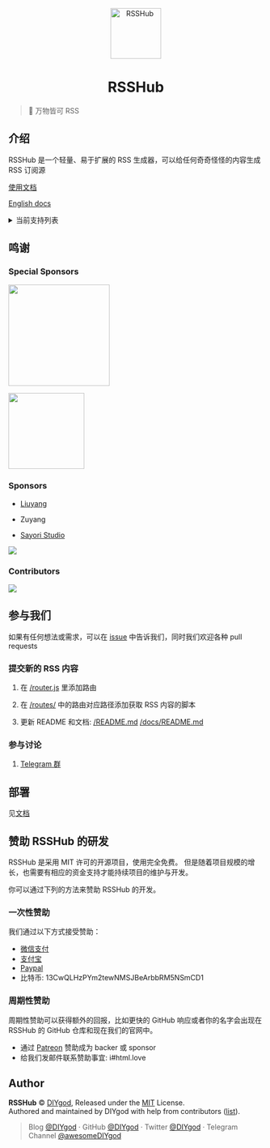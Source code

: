<p align="center">
<img src="https://i.imgur.com/NZpRScX.png" alt="RSSHub" width="100">
</p>
<h1 align="center">RSSHub</h1>

> 🍰 万物皆可 RSS

## 介绍

RSSHub 是一个轻量、易于扩展的 RSS 生成器，可以给任何奇奇怪怪的内容生成 RSS 订阅源

[使用文档](https://docs.rsshub.app/)

[English docs](https://docs.rsshub.app/en)

<details><summary>当前支持列表</summary><br>

-   程序更新
    -   RSSHub
    -   MIUI
    -   Firefox
    -   腾讯云移动直播 SDK
    -   Bugly SDK
    -   fir.im 应用
    -   App Store/Mac App Store 应用更新
    -   App Store/Mac App Store 价格更新（限免）
-   bilibili
    -   番剧
    -   UP 主投稿
    -   UP 主动态
    -   UP 主专栏
    -   UP 主频道
    -   UP 主默认收藏夹
    -   UP 主非默认收藏夹
    -   UP 主投币视频
    -   UP 主粉丝
    -   UP 主关注用户
    -   分区视频(投稿时间排序)
    -   分区视频(视频热度排序)
    -   视频评论
    -   link 公告
    -   直播开播
    -   直播搜索
    -   直播分区
    -   主站话题列表
    -   会员购新品上架
    -   会员购作品
    -   排行榜
    -   话题(频道/标签)
-   Bangumi
    -   放送列表
    -   条目的吐槽箱
    -   条目的评论
    -   条目的讨论
    -   现实人物的新作品
    -   小组话题的新回复
-   微博
    -   博主
    -   关键词
-   贴吧
    -   帖子列表
    -   精品帖子
    -   帖子动态
    -   楼主动态
-   即刻
    -   主题
    -   用户动态
-   微信
    -   公众号（即刻来源）
    -   公众号（瓦斯来源）
-   网易云音乐
    -   歌单歌曲
    -   用户歌单
    -   歌手专辑
    -   电台节目
-   掘金
    -   分类
    -   标签
-   简书
    -   首页
    -   7 日热门
    -   30 日热门
    -   专题
    -   作者
-   知乎
    -   收藏夹
    -   用户动态
    -   用户回答
    -   专栏
    -   知乎日报
-   自如
    -   房源
-   快递
-   妹子图
    -   首页（最新）
    -   分类
    -   所有专题
    -   专题详情
    -   详情
-   pixiv
    -   用户收藏
    -   用户动态
    -   排行榜
-   豆瓣
    -   正在上映的电影
    -   正在上映的高分电影
    -   即将上映的电影
    -   北美票房榜
    -   小组
    -   浏览发现
-   煎蛋
    -   无聊图
    -   妹子图
-   喷嚏
    -   图卦
-   Dockone
    -   周报
-   腾讯吐个槽
    -   吐槽新帖
-   开发者头条
    -   今天头条
    -   独家号
-   今日头条
    -   关键词
-   极客时间
    -   专栏文章
-   央视新闻
    -   专题
-   财新网
    -   新闻分类
-   Disqus
    -   评论
-   Twitter
    -   用户
-   Instagram
    -   用户
-   Youtube
    -   用户
    -   频道
-   爱奇艺
    -   动漫
-   南方周末
    -   新闻
-   Dribbble
    -   流行
    -   用户（团队）
    -   关键词
-   斗鱼
    -   直播间开播
-   熊猫直播
    -   直播间开播下播
-   V2EX
    -   最热/最新主题
-   Telegram
    -   频道
    -   贴纸包
-   Readhub
    -   分类
-   GitHub
    -   用户仓库
    -   Trending
    -   仓库 Issues
    -   用户 Followers
    -   仓库 Stars
-   Konachan.com Anime Wallpapers
    -   Recent Popular Posts
-   yande.re
    -   Recent Popular Posts
-   纽约时报
    -   新闻早报
-   3DMGame
    -   新闻中心
    -   新闻
    -   攻略
    -   下载
-   喜马拉雅
    -   专辑(支持泛用型播客订阅)
-   EZTV
    -   Lookup Torrents by IMDB ID（根据 IMDB ID 查找种子）
-   什么值得买
    -   关键词
    -   排行榜
-   上海海事大学
    -   学术讲座
    -   通知公告
    -   教务信息
-   新京报
    -   快讯
-   停水通知
    -   杭州市
    -   萧山区
    -   大连市
-   米哈游
    -   崩坏 2-游戏公告
    -   崩坏 3-游戏公告
-   草榴
    -   分区帖子
-   科技星球
    -   首页
-   北大信科
    -   公告通知
-   机核网
    -   分类
-   国家地理
    -   分类
-   ONE · 一个
-   推酷
    -   周刊
-   Hexo
    -   Next 主题
-   小米
    -   众筹
-   华南师范大学
    -   教务处通知
    -   图书馆通知
    -   计算机学院竞赛通知
-   西南科技大学
    -   教务处通知
    -   计科学院通知
-   Keep
    -   运动日记
-   起点
    -   章节
    -   讨论区
-   懂球帝
    -   早报
    -   足球赛果
-   维基百科
    -   中国大陆新闻动态
-   雪球
    -   用户动态
    -   用户收藏动态
-   中国美术馆
    -   通知公告
    -   新闻
    -   媒体联报
    -   展览预告
    -   焦点专题
-   Greasy Fork
    -   脚本更新
-   LinkedKeeper
    -   博文
-   开源中国
    -   资讯
-   All the Flight Deals
    -   特价机票 Flight deals
-   Google
    -   谷歌学术关键词更新
-   Awesome Pigtails
    -   最新图片
-   iMuseum
    -   展览信息
-   马蜂窝
    -   游记
-   江南大学
    -   教务处通知
-   中国地震局
    -   震情速报
-   网络小说
    -   笔趣阁
    -   UU 看书
    -   文学迷
-   中国天气网
    -   全国气象预警
-   Gitlab
    -   Explore
-   忧郁的弟弟
    -   文章
-   大连工业大学
    -   教务处新闻

</details>

## 鸣谢

### Special Sponsors

<p>
<a href="https://rixcloud.app/rsshub" target="_blank">
    <img width="200px" src="https://i.imgur.com/PpcSVCZ.png">
</a>
</p>
<p>
<a href="https://werss.app?utm_source=rsshub" target="_blank">
    <img width="150px" src="https://cdn.weapp.design/werss/werss-logo.png">
</a>
</p>

### Sponsors

-   [Liuyang](https://github.com/lingllting)

-   Zuyang

-   [Sayori Studio](https://t.me/SayoriStudio)

[![](https://opencollective.com/static/images/become_sponsor.svg)](https://docs.rsshub.app/support/)

### Contributors

[![](https://opencollective.com/RSSHub/contributors.svg?width=890)](https://github.com/DIYgod/RSSHub/graphs/contributors)

## 参与我们

如果有任何想法或需求，可以在 [issue](https://github.com/DIYgod/RSSHub/issues) 中告诉我们，同时我们欢迎各种 pull requests

### 提交新的 RSS 内容

1.  在 [/router.js](https://github.com/DIYgod/RSSHub/blob/master/router.js) 里添加路由

1.  在 [/routes/](https://github.com/DIYgod/RSSHub/tree/master/routes) 中的路由对应路径添加获取 RSS 内容的脚本

1.  更新 README 和文档: [/README.md](https://github.com/DIYgod/RSSHub/blob/master/README.md) [/docs/README.md](https://github.com/DIYgod/RSSHub/blob/master/docs/README.md)

### 参与讨论

1.  [Telegram 群](https://t.me/rsshub)

## 部署

见[文档](https://docs.rsshub.app/)

## 赞助 RSSHub 的研发

RSSHub 是采用 MIT 许可的开源项目，使用完全免费。 但是随着项目规模的增长，也需要有相应的资金支持才能持续项目的维护与开发。

你可以通过下列的方法来赞助 RSSHub 的开发。

### 一次性赞助

我们通过以下方式接受赞助：

-   [微信支付](https://i.imgur.com/aq6PtWa.png)
-   [支付宝](https://i.imgur.com/wv1Pj2k.png)
-   [Paypal](https://www.paypal.me/DIYgod)
-   比特币: 13CwQLHzPYm2tewNMSJBeArbbRM5NSmCD1

### 周期性赞助

周期性赞助可以获得额外的回报，比如更快的 GitHub 响应或者你的名字会出现在 RSSHub 的 GitHub 仓库和现在我们的官网中。

-   通过 [Patreon](https://www.patreon.com/DIYgod) 赞助成为 backer 或 sponsor
-   给我们发邮件联系赞助事宜: i#html.love

## Author

**RSSHub** © [DIYgod](https://github.com/DIYgod), Released under the [MIT](./LICENSE) License.<br>
Authored and maintained by DIYgod with help from contributors ([list](https://github.com/DIYgod/RSSHub/contributors)).

> Blog [@DIYgod](https://diygod.me) · GitHub [@DIYgod](https://github.com/DIYgod) · Twitter [@DIYgod](https://twitter.com/DIYgod) · Telegram Channel [@awesomeDIYgod](https://t.me/awesomeDIYgod)

